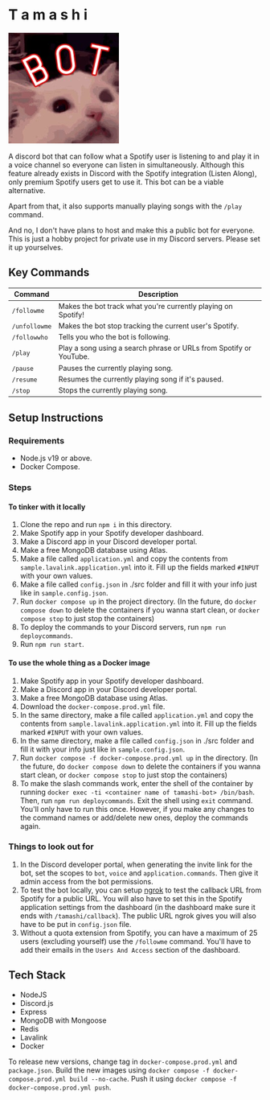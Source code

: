 # T a m a s h i

![tamashi_img](./docs/tamashi.jpg)

A discord bot that can follow what a Spotify user is listening to and play it in a voice channel so everyone can listen in simultaneously. Although this feature already exists in Discord with the Spotify integration (Listen Along), only premium Spotify users get to use it. This bot can be a viable alternative.

Apart from that, it also supports manually playing songs with the `/play` command.

And no, I don't have plans to host and make this a public bot for everyone. This is just a hobby project for private use in my Discord servers. Please set it up yourselves.

## Key Commands

| Command       | Description                                                        |
| ------------- | ------------------------------------------------------------------ |
| `/followme`   | Makes the bot track what you're currently playing on Spotify!      |
| `/unfollowme` | Makes the bot stop tracking the current user's Spotify.            |
| `/followwho`  | Tells you who the bot is following.                                |
| `/play`       | Play a song using a search phrase or URLs from Spotify or YouTube. |
| `/pause`      | Pauses the currently playing song.                                 |
| `/resume`     | Resumes the currently playing song if it's paused.                 |
| `/stop`       | Stops the currently playing song.                                  |

## Setup Instructions

### Requirements

- Node.js v19 or above.
- Docker Compose.

### Steps

#### To tinker with it locally

1. Clone the repo and run `npm i` in this directory.
1. Make Spotify app in your Spotify developer dashboard.
1. Make a Discord app in your Discord developer portal.
1. Make a free MongoDB database using Atlas.
1. Make a file called `application.yml` and copy the contents from `sample.lavalink.application.yml` into it. Fill up the fields marked `#INPUT` with your own values.
1. Make a file called `config.json` in ./src folder and fill it with your info just like in `sample.config.json`.
1. Run `docker compose up` in the project directory. (In the future, do `docker compose down` to delete the containers if you wanna start clean, or `docker compose stop` to just stop the containers)
1. To deploy the commands to your Discord servers, run `npm run deploycommands`.
1. Run `npm run start`.

#### To use the whole thing as a Docker image

1. Make Spotify app in your Spotify developer dashboard.
1. Make a Discord app in your Discord developer portal.
1. Make a free MongoDB database using Atlas.
1. Download the `docker-compose.prod.yml` file.
1. In the same directory, make a file called `application.yml` and copy the contents from `sample.lavalink.application.yml` into it. Fill up the fields marked `#INPUT` with your own values.
1. In the same directory, make a file called `config.json` in ./src folder and fill it with your info just like in `sample.config.json`.
1. Run `docker compose -f docker-compose.prod.yml up` in the directory. (In the future, do `docker compose down` to delete the containers if you wanna start clean, or `docker compose stop` to just stop the containers)
1. To make the slash commands work, enter the shell of the container by running `docker exec -ti <container name of tamashi-bot> /bin/bash`. Then, run `npm run deploycommands`. Exit the shell using `exit` command. You'll only have to run this once. However, if you make any changes to the command names or add/delete new ones, deploy the commands again.

### Things to look out for

1. In the Discord developer portal, when generating the invite link for the bot, set the scopes to `bot`, `voice` and `application.commands`. Then give it admin access from the bot permissions.
1. To test the bot locally, you can setup [ngrok](https://ngrok.com/use-cases/webhook-testing) to test the callback URL from Spotify for a public URL. You will also have to set this in the Spotify application settings from the dashboard (in the dashboard make sure it ends with `/tamashi/callback`). The public URL ngrok gives you will also have to be put in `config.json` file.
1. Without a quota extension from Spotify, you can have a maximum of 25 users (excluding yourself) use the `/followme` command. You'll have to add their emails in the `Users And Access` section of the dashboard.

## Tech Stack

- NodeJS
- Discord.js
- Express
- MongoDB with Mongoose
- Redis
- Lavalink
- Docker

To release new versions, change tag in `docker-compose.prod.yml` and `package.json`. Build the new images using `docker compose -f docker-compose.prod.yml build --no-cache`. Push it using `docker compose -f docker-compose.prod.yml push`.
